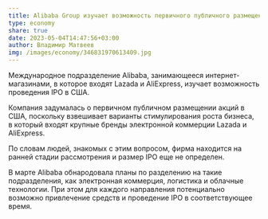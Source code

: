 ```yaml
---
title: Alibaba Group изучает возможность первичного публичного размещения акций в США
type: economy
share: true
date: 2023-05-04T14:47:56+03:00
author: Владимир Матвеев
img: /images/economy/346831970613409.jpg
---
```

Международное подразделение Alibaba, занимающееся интернет-магазинами, в которое входят Lazada и AliExpress, изучает возможность проведения IPO в США.

Компания задумалась о первичном публичном размещении акций в США, поскольку взвешивает варианты стимулирования роста бизнеса, в который входят крупные бренды электронной коммерции Lazada и AliExpress.

По словам людей, знакомых с этим вопросом, фирма находится на ранней стадии рассмотрения и размер IPO еще не определен.

В марте Alibaba обнародовала планы по разделению на такие подразделения, как электронная коммерция, логистика и облачные технологии. При этом для каждого направления потенциально возможно привлечение средств и проведение IPO в соответствующее время.